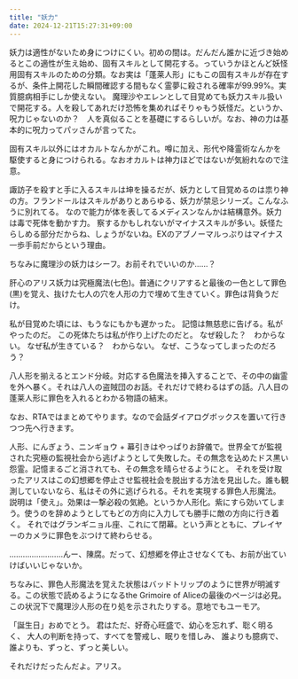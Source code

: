 ```yaml
---
title: "妖力"
date: 2024-12-21T15:27:31+09:00
---
```

妖力は適性がないため身につけにくい。初めの間は。だんだん誰かに近づき始めるとこの適性が生え始め、固有スキルとして開花する。っていうかほとんど妖怪用固有スキルのための分類。なお実は「蓬莱人形」にもこの固有スキルが存在するが、条件上開花した瞬間確認する間もなく霊夢に殺される確率が99.99%。実質臆病相手にしか使えない。
魔理沙やエレンとして目覚めても妖力スキル扱いで開花する。人を殺してあれだけ恐怖を集めればそりゃもう妖怪だ。というか、呪力じゃないのか？　人を真似ることを基礎にするらしいが。なお、神の力は基本的に呪力ってパッさんが言ってた。

固有スキル以外にはオカルトなんかがこれ。噂に加え、形代や降霊術なんかを駆使すると身につけられる。なおオカルトは神力ほどではないが気紛れなので注意。


諏訪子を殺すと手に入るスキルは坤を操るだが、妖力として目覚めるのは祟り神の方。フランドールはスキルがありとあらゆる、妖力が禁忌シリーズ。こんなふうに別れてる。
なので能力が体を表してるメディスンなんかは結構意外。妖力は毒で死体を動かす力。
察するかもしれないがマイナススキルが多い。妖怪たらしめる部分だからね、しょうがないね。EXのアブノーマルっぷりはマイナス一歩手前だからという理由。

ちなみに魔理沙の妖力はシーフ。お前それでいいのか……？



肝心のアリス妖力は究極魔法(七色)。普通にクリアすると最後の一色として罪色(黒)を覚え、抜けた七人の穴を人形の力で埋めて生きていく。罪色は背負うだけ。

私が目覚めた頃には、もうなにもかも遅かった。
記憶は無慈悲に告げる。私がやったのだ。
この死体たちは私が作り上げたのだと。
なぜ殺した？　わからない。
なぜ私が生きている？　わからない。
なぜ、こうなってしまったのだろう？


八人形を揃えるとエンド分岐。対応する色魔法を挿入することで、その中の幽霊を外へ暴く。それは八人の盗賊団のお話。それだけで終わるはずの話。八人目の蓬莱人形に罪色を入れるとわかる物語の結末。

なお、RTAではまとめてやります。なので会話ダイアログボックスを置いて行きつつ先へ行きます。

人形、にんぎょう、ニンギョウ + 幕引きはやっぱりお辞儀で。世界全てが監視された究極の監視社会から逃げようとして失敗した。その無念を込めたドス黒い怨霊。記憶まるごと消されても、その無念を晴らせるようにと。
それを受け取ったアリスはこの幻想郷を停止させ監視社会を脱出する方法を見出した。誰も観測していないなら、私はその外に逃げられる。それを実現する罪色人形魔法。
説明は「使え」。効果は一撃必殺の気絶。というか人形化。紫にすら効いてしまう。使うのを辞めようとしてもどの方向に入力しても勝手に敵の方向に行き着く。
それではグランギニョル座、これにて閉幕。という声とともに、プレイヤーのカメラに罪色をぶつけて終わらせる。

……………………んー、陳腐。だって、幻想郷を停止させなくても、お前が出ていけばいいじゃないか。


ちなみに、罪色人形魔法を覚えた状態はバッドトリップのように世界が明滅する。この状態で読めるようになるthe Grimoire of Aliceの最後のページは必見。
この状況下で魔理沙人形の在り処を示されたりする。意地でもユーモア。

「誕生日」おめでとう。
君はただ、好奇心旺盛で、幼心を忘れず、聡く明るく、
大人の判断を持って、すべてを警戒し、眠りを惜しみ、
誰よりも臆病で、誰よりも、ずっと、ずっと美しい。

それだけだったんだよ。アリス。
